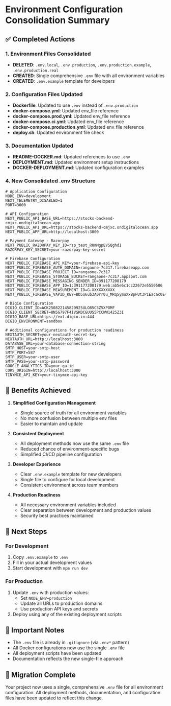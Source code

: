 # Environment Configuration Consolidation Summary

## ✅ Completed Actions

### 1. Environment Files Consolidated
- **DELETED**: `.env.local`, `.env.production`, `.env.production.example`, `.env.production.real`
- **CREATED**: Single comprehensive `.env` file with all environment variables
- **CREATED**: `.env.example` template for developers

### 2. Configuration Files Updated
- **Dockerfile**: Updated to use `.env` instead of `.env.production`
- **docker-compose.yml**: Updated env_file reference
- **docker-compose.prod.yml**: Updated env_file reference
- **docker-compose.ci.yml**: Updated env_file reference
- **docker-compose.production.yml**: Updated env_file reference
- **deploy.sh**: Updated environment file check

### 3. Documentation Updated
- **README-DOCKER.md**: Updated references to use `.env`
- **DEPLOYMENT.md**: Updated environment setup instructions
- **DOCKER-DEPLOYMENT.md**: Updated configuration examples

### 4. New Consolidated .env Structure
```env
# Application Configuration
NODE_ENV=development
NEXT_TELEMETRY_DISABLED=1
PORT=3000

# API Configuration
NEXT_PUBLIC_API_BASE_URL=https://stocks-backend-cmjxc.ondigitalocean.app
NEXT_PUBLIC_API_URL=https://stocks-backend-cmjxc.ondigitalocean.app
NEXT_PUBLIC_APP_URL=http://localhost:3000

# Payment Gateway - Razorpay
NEXT_PUBLIC_RAZORPAY_KEY_ID=rzp_test_R8mMgpEVSQghdI
RAZORPAY_KEY_SECRET=your-razorpay-key-secret

# Firebase Configuration
NEXT_PUBLIC_FIREBASE_API_KEY=your-firebase-api-key
NEXT_PUBLIC_FIREBASE_AUTH_DOMAIN=rangaone-7c317.firebaseapp.com
NEXT_PUBLIC_FIREBASE_PROJECT_ID=rangaone-7c317
NEXT_PUBLIC_FIREBASE_STORAGE_BUCKET=rangaone-7c317.appspot.com
NEXT_PUBLIC_FIREBASE_MESSAGING_SENDER_ID=391177208179
NEXT_PUBLIC_FIREBASE_APP_ID=1:391177208179:web:ab5e6c1cc22672e5550506
NEXT_PUBLIC_FIREBASE_MEASUREMENT_ID=G-XXXXXXXXXX
NEXT_PUBLIC_FIREBASE_VAPID_KEY=BD5o6ub3A0rr0u_MRqSymuXxBpFUt3P1Eacac0E4yPyBb3B5nQ5Ths48H7BWlUUaX6NmpSbTFppKFVagruYlGvY

# Digio Configuration
DIGIO_CLIENT_ID=ACK250822145829925ULO85C3Z5XPOMF
DIGIO_CLIENT_SECRET=8N5G797F4IVSKDCGUUS5PCCWW1425Z3I
DIGIO_BASE_URL=https://ext.digio.in:444
DIGIO_ENVIRONMENT=sandbox

# Additional configurations for production readiness
NEXTAUTH_SECRET=your-nextauth-secret-key
NEXTAUTH_URL=http://localhost:3000
DATABASE_URL=your-database-connection-string
SMTP_HOST=your-smtp-host
SMTP_PORT=587
SMTP_USER=your-smtp-user
SMTP_PASS=your-smtp-password
GOOGLE_ANALYTICS_ID=your-ga-id
CORS_ORIGIN=http://localhost:3000
TINYMCE_API_KEY=your-tinymce-api-key
```

## 🎯 Benefits Achieved

1. **Simplified Configuration Management**
   - Single source of truth for all environment variables
   - No more confusion between multiple env files
   - Easier to maintain and update

2. **Consistent Deployment**
   - All deployment methods now use the same `.env` file
   - Reduced chance of environment-specific bugs
   - Simplified CI/CD pipeline configuration

3. **Developer Experience**
   - Clear `.env.example` template for new developers
   - Single file to configure for local development
   - Consistent environment across team members

4. **Production Readiness**
   - All necessary environment variables included
   - Clear separation between development and production values
   - Security best practices maintained

## 🚀 Next Steps

### For Development
1. Copy `.env.example` to `.env`
2. Fill in your actual development values
3. Start development with `npm run dev`

### For Production
1. Update `.env` with production values:
   - Set `NODE_ENV=production`
   - Update all URLs to production domains
   - Use production API keys and secrets
2. Deploy using any of the existing deployment scripts

## 📝 Important Notes

- The `.env` file is already in `.gitignore` (via `.env*` pattern)
- All Docker configurations now use the single `.env` file
- All deployment scripts have been updated
- Documentation reflects the new single-file approach

## 🔧 Migration Complete

Your project now uses a single, comprehensive `.env` file for all environment configuration. All deployment methods, documentation, and configuration files have been updated to reflect this change.